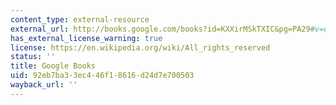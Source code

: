 ```yaml
---
content_type: external-resource
external_url: http://books.google.com/books?id=KXXirMSkTXIC&pg=PA29#v=onepage
has_external_license_warning: true
license: https://en.wikipedia.org/wiki/All_rights_reserved
status: ''
title: Google Books
uid: 92eb7ba3-3ec4-46f1-8616-d24d7e700503
wayback_url: ''
---
```

